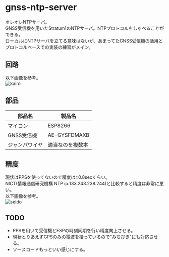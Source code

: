 # gnss-ntp-server
オレオレNTPサーバ。  
GNSS受信機を用いたStratum1のNTPサーバ。NTPプロトコルをしゃべることができる。     
ローカルにNTPサーバを立てる意味はないが、あまってたGNSS受信機の活用とプロトコルベースでの実装の練習がメイン。    

## 回路
以下画像を参考。  
![kairo](https://user-images.githubusercontent.com/54818379/103334818-347c5980-4ab6-11eb-9495-a569ea9c970e.png)


## 部品

|  部品名  | 製品名   |
| ---- | ---- |
|  マイコン  |  ESP8266  |
|  GNSS受信機  |  AE-GYSFDMAXB  |
|  ジャンパワイヤ  |  適当なのを複数本  |

## 精度
現状はPPSを使ってないので精度は±0.8secくらい。  
NICT(情報通信研究機構 NTP ip:133.243.238.244)と比較すると精度は非常に悪い。  
以下画像を参考。  
![seido](https://user-images.githubusercontent.com/54818379/103334660-8d97bd80-4ab5-11eb-9c6a-0cf0fb756355.png)

## TODO
- PPSを用いて受信機とESPの時刻同期を行い精度向上させる。
- 現状とりあえずGPSのみの電波を拾っているので"みちびき"にも対応させる。
- ソースコードもっといい感じにする。


